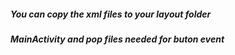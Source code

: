 ﻿##### You can copy the xml files to your layout folder
 ##### MainActivity and pop files needed for buton event 
